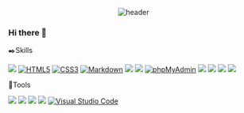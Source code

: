<div align="center">

  ![header](https://capsule-render.vercel.app/api?type=Waving&color=0056f9&height=150&section=header&text=Welcome%20to%20my%20Island&fontColor=d6aa54&fontSize=70&animation=fadeIn&fontAlignY=55)

</div>

### Hi there 👋

 :black_nib:Skills

<a href="#"><img src="https://img.shields.io/badge/Javascript-F7DF1E?style=flat-square&logo=Javascript&logoColor=black"/></a>
<a href="#"><img alt="HTML5" src="https://img.shields.io/badge/HTML5-E34F26?style=flat-square&logo=HTML5&logoColor=white"></a>
<a href="#"><img alt="CSS3" src="https://img.shields.io/badge/CSS3-1572B6?style=flat-square&logo=CSS3&logoColor=white"></a>
<a href="#"><img alt="Markdown" src="https://img.shields.io/badge/Markdown-000?style=flat-square&logo=Markdown&logoColor=white"></a>
<a href="#"><img src="https://img.shields.io/badge/jqueryt-0769AD?style=flat-square&logo=jquery&logoColor=white"/></a>
<a href="#"><img src="https://img.shields.io/badge/PHP-777BB4?style=flat-square&logo=PHP&logoColor=white"/></a>
<a href="#"><img alt="phpMyAdmin" src="https://img.shields.io/badge/phpMyAdmin-6C78AF?style=flat-square&logo=phpMyAdmin&logoColor=white"></a>
<a href="#"><img src="https://img.shields.io/badge/react-61DAFB?style=flat-square&logo=react&logoColor=white"/></a>
<a href="#"><img src="https://img.shields.io/badge/nextjs-000000?style=flat-square&logo=nextdotjs&logoColor=white"/></a>
<a href="#"><img src="https://img.shields.io/badge/vuejs-4FC08D?style=flat-square&logo=vuedotjs&logoColor=white"/></a>
<a href="#"><img src="https://img.shields.io/badge/vite-646CFF?style=flat-square&logo=vite&logoColor=white"/></a>

🔧Tools

<a href="#"><img src="https://img.shields.io/badge/github-181717?style=flat-square&logo=github&logoColor=white"/></a>
<a href="#"><img src="https://img.shields.io/badge/netlify-00C7B7?style=flat-square&logo=netlify&logoColor=white"/></a>
<a href="#"><img src="https://img.shields.io/badge/vercel-000000?style=flat-square&logo=vercel&logoColor=white"/></a>
<a href="#"><img src="https://img.shields.io/badge/firebase-FFCA28?style=flat-square&logo=firebase&logoColor=white"/></a>
<a href="#"><img alt="Visual Studio Code" src="https://img.shields.io/badge/Visual Studio Code-007ACC?style=flat-square&logo=Visual Studio Code&logoColor=white"></a>


<!--
**Coconutpalmtreeisland/Coconutpalmtreeisland** is a ✨ _special_ ✨ repository because its `README.md` (this file) appears on your GitHub profile.

Here are some ideas to get you started:

- 🔭 I’m currently working on ...
- 🌱 I’m currently learning ...
- 👯 I’m looking to collaborate on ...
- 🤔 I’m looking for help with ...
- 💬 Ask me about ...
- 📫 How to reach me: ...
- 😄 Pronouns: ...
- ⚡ Fun fact: ...
-->
